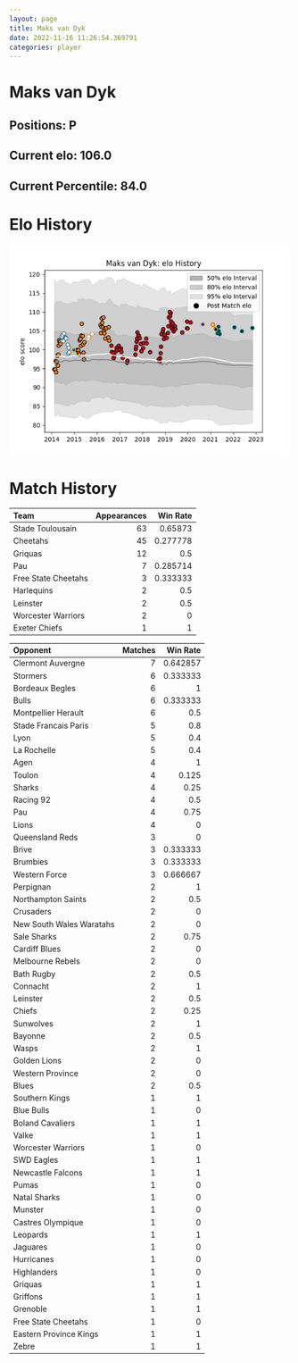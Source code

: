 ```yaml
---  
layout: page  
title: Maks van Dyk  
date: 2022-11-16 11:26:54.369791  
categories: player  
---
```

# Maks van Dyk

## Positions: P

## Current elo: 106.0

## Current Percentile: 84.0

# Elo History


![elo history](history_MaksvanDyk.png)
# Match History


| Team                |   Appearances |   Win Rate |
|:--------------------|--------------:|-----------:|
| Stade Toulousain    |            63 |   0.65873  |
| Cheetahs            |            45 |   0.277778 |
| Griquas             |            12 |   0.5      |
| Pau                 |             7 |   0.285714 |
| Free State Cheetahs |             3 |   0.333333 |
| Harlequins          |             2 |   0.5      |
| Leinster            |             2 |   0.5      |
| Worcester Warriors  |             2 |   0        |
| Exeter Chiefs       |             1 |   1        |

| Opponent                 |   Matches |   Win Rate |
|:-------------------------|----------:|-----------:|
| Clermont Auvergne        |         7 |   0.642857 |
| Stormers                 |         6 |   0.333333 |
| Bordeaux Begles          |         6 |   1        |
| Bulls                    |         6 |   0.333333 |
| Montpellier Herault      |         6 |   0.5      |
| Stade Francais Paris     |         5 |   0.8      |
| Lyon                     |         5 |   0.4      |
| La Rochelle              |         5 |   0.4      |
| Agen                     |         4 |   1        |
| Toulon                   |         4 |   0.125    |
| Sharks                   |         4 |   0.25     |
| Racing 92                |         4 |   0.5      |
| Pau                      |         4 |   0.75     |
| Lions                    |         4 |   0        |
| Queensland Reds          |         3 |   0        |
| Brive                    |         3 |   0.333333 |
| Brumbies                 |         3 |   0.333333 |
| Western Force            |         3 |   0.666667 |
| Perpignan                |         2 |   1        |
| Northampton Saints       |         2 |   0.5      |
| Crusaders                |         2 |   0        |
| New South Wales Waratahs |         2 |   0        |
| Sale Sharks              |         2 |   0.75     |
| Cardiff Blues            |         2 |   0        |
| Melbourne Rebels         |         2 |   0        |
| Bath Rugby               |         2 |   0.5      |
| Connacht                 |         2 |   1        |
| Leinster                 |         2 |   0.5      |
| Chiefs                   |         2 |   0.25     |
| Sunwolves                |         2 |   1        |
| Bayonne                  |         2 |   0.5      |
| Wasps                    |         2 |   1        |
| Golden Lions             |         2 |   0        |
| Western Province         |         2 |   0        |
| Blues                    |         2 |   0.5      |
| Southern Kings           |         1 |   1        |
| Blue Bulls               |         1 |   0        |
| Boland Cavaliers         |         1 |   1        |
| Valke                    |         1 |   1        |
| Worcester Warriors       |         1 |   0        |
| SWD Eagles               |         1 |   1        |
| Newcastle Falcons        |         1 |   1        |
| Pumas                    |         1 |   0        |
| Natal Sharks             |         1 |   0        |
| Munster                  |         1 |   0        |
| Castres Olympique        |         1 |   0        |
| Leopards                 |         1 |   1        |
| Jaguares                 |         1 |   0        |
| Hurricanes               |         1 |   0        |
| Highlanders              |         1 |   0        |
| Griquas                  |         1 |   1        |
| Griffons                 |         1 |   1        |
| Grenoble                 |         1 |   1        |
| Free State Cheetahs      |         1 |   0        |
| Eastern Province Kings   |         1 |   1        |
| Zebre                    |         1 |   1        |